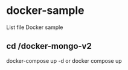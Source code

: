 # docker-sample
List file Docker sample

## cd /docker-mongo-v2
docker-compose up -d 
or 
docker compose up